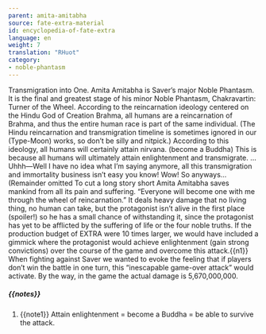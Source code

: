```yaml
---
parent: amita-amitabha
source: fate-extra-material
id: encyclopedia-of-fate-extra
language: en
weight: 7
translation: "RHuot"
category:
- noble-phantasm
---
```


Transmigration into One.
Amita Amitabha is Saver’s major Noble Phantasm. It is the final and greatest stage of his minor Noble Phantasm, Chakravartin: Turner of the Wheel.
According to the reincarnation ideology centered on the Hindu God of Creation Brahma, all humans are a reincarnation of Brahma, and thus the entire human race is part of the same individual. (The Hindu reincarnation and transmigration timeline is sometimes ignored in our (Type-Moon) works, so don’t be silly and nitpick.)
According to this ideology, all humans will certainly attain nirvana. (become a Buddha)
This is because all humans will ultimately attain enlightenment and transmigrate.
…Uhhh—Well I have no idea what I’m saying anymore, all this transmigration and immortality business isn’t easy you know! Wow! So anyways… (Remainder omitted
To cut a long story short Amita Amitabha saves mankind from all its pain and suffering. “Everyone will become one with me through the wheel of reincarnation.”
It deals heavy damage that no living thing, no human can take, but the protagonist isn’t alive in the first place (spoiler!) so he has a small chance of withstanding it, since the protagonist has yet to be afflicted by the suffering of life or the four noble truths.
If the production budget of EXTRA were 10 times larger, we would have included a gimmick where the protagonist would achieve enlightenment (gain strong convictions) over the course of the game and overcome this attack.{{n1}}
When fighting against Saver we wanted to evoke the feeling that if players don’t win the battle in one turn, this “inescapable game-over attack” would activate.
By the way, in the game the actual damage is 5,670,000,000.

##### {{notes}}

1. {{note1}} Attain enlightenment = become a Buddha = be able to survive the attack.
